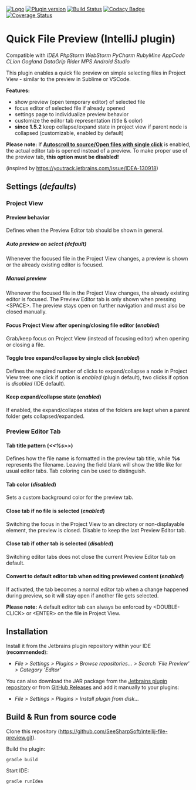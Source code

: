 [![Logo](https://github.com/SeeSharpSoft/intellij-file-preview/blob/master/src/main/resources/META-INF/pluginIcon.svg)](https://plugins.jetbrains.com/plugin/12778-file-preview) 
[![Plugin version](https://img.shields.io/jetbrains/plugin/d/12778-file-preview.svg)](https://plugins.jetbrains.com/plugin/12778-file-preview)
[![Build Status](https://travis-ci.org/SeeSharpSoft/intellij-file-preview.svg?branch=master)](https://travis-ci.org/SeeSharpSoft/intellij-file-preview)
[![Codacy Badge](https://api.codacy.com/project/badge/Grade/c37dba93cf5a4d46a61e0f570be245fb)](https://www.codacy.com/app/github_124/intellij-file-preview?utm_source=github.com&amp;utm_medium=referral&amp;utm_content=SeeSharpSoft/intellij-file-preview&amp;utm_campaign=Badge_Grade)
[![Coverage Status](https://coveralls.io/repos/github/SeeSharpSoft/intellij-file-preview/badge.svg?branch=master)](https://coveralls.io/github/SeeSharpSoft/intellij-file-preview?branch=master)


# Quick File Preview (IntelliJ plugin)

Compatible with _IDEA  PhpStorm  WebStorm  PyCharm  RubyMine  AppCode  CLion  Gogland  DataGrip  Rider  MPS  Android Studio_

This plugin enables a quick file preview on simple selecting files in Project View - similar to the preview in Sublime or VSCode.

**Features:**

- show preview (open temporary editor) of selected file
- focus editor of selected file if already opened
- settings page to individualize preview behavior
- customize the editor tab representation (title & color)
- **since 1.5.2** keep collapse/expand state in project view if parent node is collapsed (customizable, enabled by default)

**Please note:** If **[Autoscroll to source/Open files with single click](https://www.jetbrains.com/help/idea/navigating-through-the-source-code.html#scroll_to_from_source)** is enabled, the actual editor tab is opened instead of a preview. To make proper use of the preview tab, **this option must be disabled!**

(inspired by https://youtrack.jetbrains.com/issue/IDEA-130918)

## Settings (*defaults*)

### Project View

#### Preview behavior

Defines when the Preview Editor tab should be shown in general. 

##### Auto preview on select *(default)*

Whenever the focused file in the Project View changes, a preview is shown or the already existing editor is focused. 

##### Manual preview

Whenever the focused file in the Project View changes, the already existing editor is focused. The Preview Editor tab is only shown when pressing \<SPACE>. The preview stays open on further navigation and must also be closed manually.

#### Focus Project View after opening/closing file editor (*enabled*)

Grab/keep focus on Project View (instead of focusing editor) when opening or closing a file.

#### Toggle tree expand/collapse by single click (*enabled*)

Defines the required number of clicks to expand/collapse a node in Project View tree: one click if option is *enabled* (plugin default), two clicks if option is *disabled* (IDE default).

#### Keep expand/collapse state (*enabled*)

If enabled, the expand/collapse states of the folders are kept when a parent folder gets collapsed/expanded.

### Preview Editor Tab

#### Tab title pattern (*<<%s>>*)

Defines how the file name is formatted in the preview tab title, while **%s** represents the filename. Leaving the field blank will show the title like for usual editor tabs. Tab coloring can be used to distinguish.

#### Tab color (*disabled*)

Sets a custom background color for the preview tab.

#### Close tab if no file is selected (*enabled*)

Switching the focus in the Project View to an directory or non-displayable element, the preview is closed. Disable to keep the last Preview Editor tab.

#### Close tab if other tab is selected (*disabled*)

Switching editor tabs does not close the current Preview Editor tab on default.

#### Convert to default editor tab when editing previewed content (*enabled*)

If activated, the tab becomes a normal editor tab when a change happened during preview, so it will stay open if another file gets selected.

**Please note:** A default editor tab can always be enforced by \<DOUBLE-CLICK> or \<ENTER> on the file in Project View.

## Installation

Install it from the Jetbrains plugin repository within your IDE (**recommended**):

- _File > Settings > Plugins > Browse repositories... > Search 'File Preview' > Category 'Editor'_

You can also download the JAR package from the [Jetbrains plugin repository](https://plugins.jetbrains.com/plugin/12778-file-preview) or from [GitHub Releases](https://github.com/SeeSharpSoft/intellij-file-preview/releases) and add it manually to your plugins:

- _File > Settings > Plugins > Install plugin from disk..._

## Build & Run from source code

Clone this repository (https://github.com/SeeSharpSoft/intellij-file-preview.git).

Build the plugin:

```
gradle build
```
    
Start IDE:

```
gradle runIdea
```
